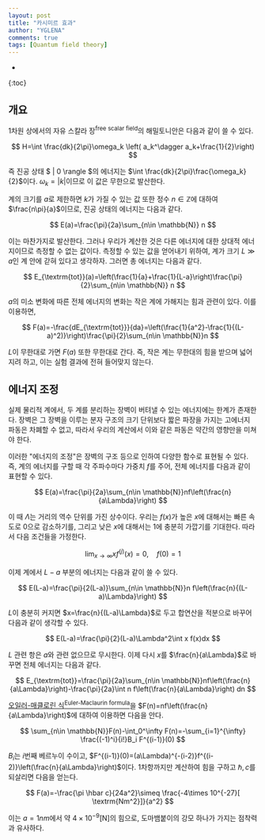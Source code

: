 ```yaml
---
layout: post
title: "카시미르 효과"
author: "YGLENA"
comments: true
tags: [Quantum field theory]
---
```

* 
{:toc}
## 개요
1차원 상에서의 자유 스칼라 장<sup>free scalar field</sup>의 해밀토니안은 다음과 같이 쓸 수 있다.

$$
H=\int \frac{dk}{2\pi}\omega_k \left( a_k^\dagger a_k+\frac{1}{2}\right)
$$

즉 진공 상태 $ \| 0 \rangle $의 에너지는 $\int \frac{dk}{2\pi}\frac{\omega_k}{2}$이다. $\omega_k=\lvert k\rvert$이므로 이 값은 무한으로 발산한다.

계의 크기를 $a$로 제한하면 $k$가 가질 수 있는 값 또한 정수 $n\in \mathbb{Z}$에 대하여 $\frac{n\pi}{a}$이므로, 진공 상태의 에너지는 다음과 같다.

$$
E(a)=\frac{\pi}{2a}\sum_{n\in \mathbb{N}} n
$$

이는 마찬가지로 발산한다. 그러나 우리가 계산한 것은 다른 에너지에 대한 상대적 에너지이므로 측정할 수 없는 값이다. 측정할 수 있는 값을 얻어내기 위하여, 계가 크기 $L\gg a$인 계 안에 갇혀 있다고 생각하자. 그러면 총 에너지는 다음과 같다.

$$
E_{\textrm{tot}}(a)=\left(\frac{1}{a}+\frac{1}{L-a}\right)\frac{\pi}{2}\sum_{n\in \mathbb{N}} n
$$

$a$의 미소 변화에 따른 전체 에너지의 변화는 작은 계에 가해지는 힘과 관련이 있다. 이를 이용하면,

$$
F(a)=-\frac{dE_{\textrm{tot}}}{da}=\left(\frac{1}{a^2}-\frac{1}{(L-a)^2)}\right)\frac{\pi}{2}\sum_{n\in \mathbb{N}}n
$$

$L$이 무한대로 가면 $F(a)$ 또한 무한대로 간다. 즉, 작은 계는 무한대의 힘을 받으며 넓어지려 하고, 이는 실험 결과에 전혀 들어맞지 않는다.

## 에너지 조정
실제 물리적 계에서, 두 계를 분리하는 장벽이 버텨낼 수 있는 에너지에는 한계가 존재한다. 장벽은 그 장벽을 이루는 분자 구조의 크기 단위보다 짧은 파장을 가지는 고에너지 파동은 차폐할 수 없고, 따라서 우리의 계산에서 이와 같은 파동은 약간의 영향만을 미쳐야 한다.

이러한 "에너지의 조정"은 장벽의 구조 등으로 인하여 다양한 함수로 표현될 수 있다. 즉, 계의 에너지를 구할 때 각 주파수마다 가중치 $f$를 주어, 전체 에너지를 다음과 같이 표현할 수 있다.

$$
E(a)=\frac{\pi}{2a}\sum_{n\in \mathbb{N}}nf\left(\frac{n}{a\Lambda}\right)
$$

이 때 $\Lambda$는 거리의 역수 단위를 가진 상수이다. 우리는 $f(x)$가 높은 $x$에 대해서는 빠른 속도로 $0$으로 감소하기를, 그리고 낮은 $x$에 대해서는 $1$에 충분히 가깝기를 기대한다. 따라서 다음 조건들을 가정한다.

$$
\lim_{x\rightarrow \infty} x f^{(j)}(x)=0,\quad f(0)=1
$$

이제 계에서 $L-a$ 부분의 에너지는 다음과 같이 쓸 수 있다.

$$
E(L-a)=\frac{\pi}{2(L-a)}\sum_{n\in \mathbb{N}}n f\left(\frac{n}{(L-a)\Lambda}\right)
$$

$L$이 충분히 커지면 $x=\frac{n}{(L-a)\Lambda}$로 두고 합연산을 적분으로 바꾸어 다음과 같이 생각할 수 있다.

$$
E(L-a)=\frac{\pi}{2}(L-a)\Lambda^2\int x f(x)dx 
$$

$L$ 관련 항은 $a$와 관련 없으므로 무시한다. 이제 다시 $x$를 $\frac{n}{a\Lambda}$로 바꾸면 전체 에너지는 다음과 같다.

$$
E_{\textrm{tot}}=\frac{\pi}{2a}\sum_{n\in \mathbb{N}}nf\left(\frac{n}{a\Lambda}\right)-\frac{\pi}{2a}\int  n f\left(\frac{n}{a\Lambda}\right) dn
$$

[오일러-매클로린 식<sup>Euler-Maclaurin formula</sup>](https://yglena.github.io/2020-05-03/euler-maclaurin-forumla)을 $F(n)=nf\left(\frac{n}{a\Lambda}\right)$에 대하여 이용하면 다음을 안다.

$$
\sum_{n\in \mathbb{N}}F(n)-\int_0^\infty F(n)=-\sum_{i=1}^{\infty} \frac{(-1)^i}{i!}B_i F^{(i-1)}(0)
$$

$B_i$는 $i$번째 베르누이 수이고, $F^{(i-1)}(0)=(a\Lambda)^{-(i-2)}f^{(i-2)}\left(\frac{n}{a\Lambda}\right)$이다. 1차항까지만 계산하여 힘을 구하고 $\hbar, c$를 되살리면 다음을 얻는다.

$$
F(a)=-\frac{\pi \hbar c}{24a^2}\simeq \frac{-4\times 10^{-27}[ \textrm{Nm^2}]}{a^2}
$$

이는 $a=1nm$에서 약 $4\times 10^{-9}[ \textrm{N}]$의 힘으로, 도마뱀붙이의 강모 하나가 가지는 점착력과 유사하다.